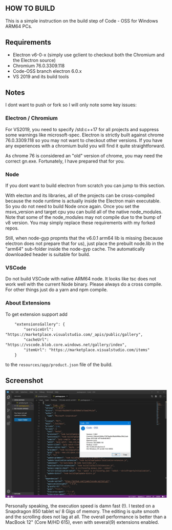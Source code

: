 HOW TO BUILD
----

This is a simple instruction on the build step of Code - OSS for Windows ARM64 PCs.

## Requirements

+  Electron v6-0-x (simply use gclient to checkout both the Chromium and the Electron source)
+  Chromium 76.0.3309.118
+  Code-OSS branch electron 6.0.x
+  VS 2019 and its build tools


## Notes

I dont want to push or fork so I will only note some key issues:

### Electron / Chromium

For VS2019, you need to specify /std:c++17 for all projects and suppress some warnings like microsoft-spec. Electron is strictly built against chrome 76.0.3309.118 so you may not want to checkout other versions.
If you have any experiences with a chromium build you will find it quite straightforward.

As chrome 76 is considered an "old" version of chrome, you may need the correct gn.exe. Fortunately, I have prepared that for you.


### Node 

If you dont want to build electron from scratch you can jump to this section. 

With electon and its libraries, all of the projects can be cross-compiled because the node runtime is actually inside the Electron main executable. So you do not need to build Node once again. Once you set the msvs_version and target cpu you can build all of the native node_modules.
Note that some of the node_modules may not compile due to the bump of v8 version. You may simply replace these requirements with my forked repos.

Still, when node-gyp propmts that the v6.0.1 arm64 lib is missing (because electron does not prepare that for us), just place the prebuilt node.lib in the "arm64" sub-folder inside the node-gyp cache. The automatically downloaded header is suitable for build.  


### VSCode

Do not build VSCode with native ARM64 node. It looks like tsc does not work well with the current Node binary. Please always do a cross compile.
For other things just do a yarn and npm compile.   

### About Extensions

To get extension support add
```
	"extensionsGallery": {
		"serviceUrl": "https://marketplace.visualstudio.com/_apis/public/gallery",
		"cacheUrl": "https://vscode.blob.core.windows.net/gallery/index",
		"itemUrl": "https://marketplace.visualstudio.com/items"
	}
```
to the `resources/app/product.json` file of the build.

## Screenshot

![Screenshot](screenshot.jfif)

Personally speaking, the execution speed is damn fast (!). I tested on a Snapdragon 850 tablet w/ 8 Gigs of memory. The editing is quite smooth and the scrolling does not lag at all. The overall performance is better than a MacBook 12" (Core M/HD 615), even with several(9) extensions enabled.
